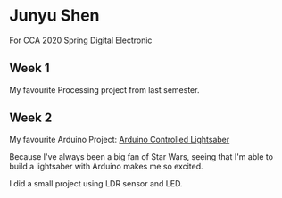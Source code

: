 # Junyu Shen
For CCA 2020 Spring Digital Electronic

## Week 1
My favourite Processing project from last semester.

## Week 2
My favourite Arduino Project: [Arduino Controlled Lightsaber](https://www.youtube.com/watch?v=Dzpe1GVOJXU)

Because I've always been a big fan of Star Wars, seeing that I'm able to build a lightsaber with Arduino makes me so excited.

I did a small project using LDR sensor and LED.
